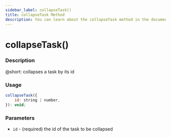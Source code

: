 ```yaml
---
sidebar_label: collapseTask()
title: collapseTask Method
description: You can learn about the collapseTask method in the documentation of the DHTMLX JavaScript To Do List library. Browse developer guides and API reference, try out code examples and live demos, and download a free 30-day evaluation version of DHTMLX To Do List.
---
```


# collapseTask()

### Description

@short: collapses a task by its id

### Usage

~~~js
collapseTask({
    id: string | number,
}): void;
~~~

### Parameters

- `id` - (required) the id of the task to be collapsed